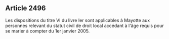 Article 2496
----
Les dispositions du titre VI du livre Ier sont applicables à Mayotte aux
personnes relevant du statut civil de droit local accédant à l'âge requis pour
se marier à compter du 1er janvier 2005.
